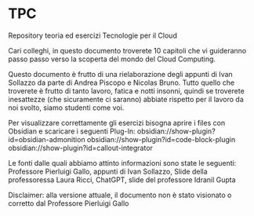 # TPC
Repository teoria ed esercizi Tecnologie per il Cloud

Cari colleghi, in questo documento troverete 10 capitoli che vi guideranno passo passo verso la scoperta del mondo del Cloud Computing.

Questo documento è frutto di una rielaborazione degli appunti di Ivan Sollazzo da parte di Andrea Piscopo e Nicolas Bruno.
Tutto quello che troverete è frutto di tanto lavoro, fatica e notti insonni, quindi se troverete inesattezze (che sicuramente ci saranno) abbiate rispetto per il lavoro da noi svolto, siamo studenti come voi.

Per visualizzare correttamente gli esercizi bisogna aprire i files con Obsidian e scaricare i seguenti Plug-In:
obsidian://show-plugin?id=obsidian-admonition
obsidian://show-plugin?id=code-block-plugin
obsidian://show-plugin?id=callout-integrator

Le fonti dalle quali abbiamo attinto informazioni sono state le seguenti: Professore Pierluigi Gallo, appunti di Ivan Sollazzo, Slide della professoressa Laura Ricci, ChatGPT, slide del professore Idranil Gupta

Disclaimer: alla versione attuale, il documento non è stato visionato o corretto dal
Professore Pierluigi Gallo
